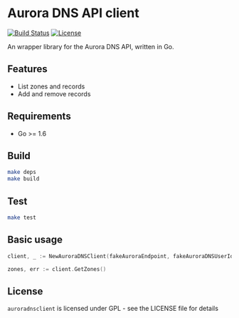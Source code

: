 Aurora DNS API client
=====================

[![Build Status](https://img.shields.io/travis/edeckers/auroradnsclient/master.svg?maxAge=2592000&style=flat-square)](https://travis-ci.org/edeckers/auroradnsclient)
[![License](https://img.shields.io/github/license/edeckers/auroradnsclient.svg?maxAge=2592000&style=flat-square)](https://www.gnu.org/licenses/gpl-3.0.en.html)

An wrapper library for the Aurora DNS API, written in Go.

## Features

* List zones and records
* Add and remove records

## Requirements

* Go >= 1.6

## Build

```bash
make deps
make build
```

## Test

```bash
make test
```

## Basic usage

```go
client, _ := NewAuroraDNSClient(fakeAuroraEndpoint, fakeAuroraDNSUserId, fakeAuroraDNSKey)

zones, err := client.GetZones()
```

## License

`auroradnsclient` is licensed under GPL - see the LICENSE file for details
